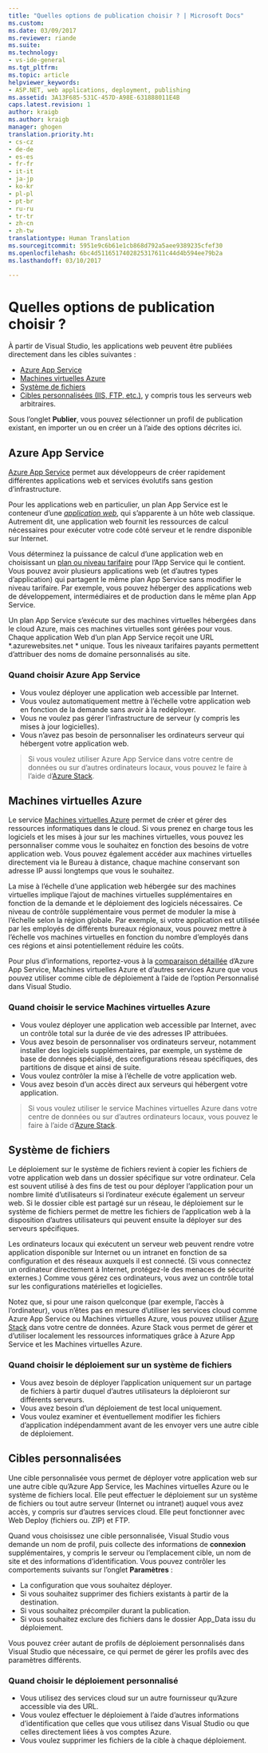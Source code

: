 ```yaml
---
title: "Quelles options de publication choisir ? | Microsoft Docs"
ms.custom: 
ms.date: 03/09/2017
ms.reviewer: riande
ms.suite: 
ms.technology:
- vs-ide-general
ms.tgt_pltfrm: 
ms.topic: article
helpviewer_keywords:
- ASP.NET, web applications, deployment, publishing
ms.assetid: 3A13F685-531C-457D-A98E-631888011E4B
caps.latest.revision: 1
author: kraigb
ms.author: kraigb
manager: ghogen
translation.priority.ht:
- cs-cz
- de-de
- es-es
- fr-fr
- it-it
- ja-jp
- ko-kr
- pl-pl
- pt-br
- ru-ru
- tr-tr
- zh-cn
- zh-tw
translationtype: Human Translation
ms.sourcegitcommit: 5951e9c6b61e1cb868d792a5aee9389235cfef30
ms.openlocfilehash: 6bc4d5116517402825317611c44d4b594ee79b2a
ms.lasthandoff: 03/10/2017

---
```


# <a name="what-publishing-options-are-right-for-me"></a>Quelles options de publication choisir ?

À partir de Visual Studio, les applications web peuvent être publiées directement dans les cibles suivantes :

- [Azure App Service](#azure-app-service)
- [Machines virtuelles Azure](#azure-virtual-machines)
- [Système de fichiers](#file-system)
- [Cibles personnalisées (IIS, FTP, etc.)](#custom-targets), y compris tous les serveurs web arbitraires.

Sous l’onglet **Publier**, vous pouvez sélectionner un profil de publication existant, en importer un ou en créer un à l’aide des options décrites ici.

## <a name="azure-app-service"></a>Azure App Service

[Azure App Service](https://azure.microsoft.com/documentation/articles/app-service-value-prop-what-is/) permet aux développeurs de créer rapidement différentes applications web et services évolutifs sans gestion d’infrastructure.

Pour les applications web en particulier, un plan App Service est le conteneur d’une [*application web*](https://azure.microsoft.com/en-us/documentation/articles/app-service-web-overview/), qui s’apparente à un hôte web classique. Autrement dit, une application web fournit les ressources de calcul nécessaires pour exécuter votre code côté serveur et le rendre disponible sur Internet.

Vous déterminez la puissance de calcul d’une application web en choisissant un [plan ou niveau tarifaire](https://azure.microsoft.com/documentation/articles/azure-web-sites-web-hosting-plans-in-depth-overview/) pour l’App Service qui le contient. Vous pouvez avoir plusieurs applications web (et d’autres types d’application) qui partagent le même plan App Service sans modifier le niveau tarifaire. Par exemple, vous pouvez héberger des applications web de développement, intermédiaires et de production dans le même plan App Service.

Un plan App Service s’exécute sur des machines virtuelles hébergées dans le cloud Azure, mais ces machines virtuelles sont gérées pour vous. Chaque application Web d’un plan App Service reçoit une URL *.azurewebsites.net \* unique. Tous les niveaux tarifaires payants permettent d’attribuer des noms de domaine personnalisés au site.

### <a name="when-to-choose-azure-app-service"></a>Quand choisir Azure App Service

- Vous voulez déployer une application web accessible par Internet.
- Vous voulez automatiquement mettre à l’échelle votre application web en fonction de la demande sans avoir à la redéployer.
- Vous ne voulez pas gérer l’infrastructure de serveur (y compris les mises à jour logicielles).
- Vous n’avez pas besoin de personnaliser les ordinateurs serveur qui hébergent votre application web.


> Si vous voulez utiliser Azure App Service dans votre centre de données ou sur d’autres ordinateurs locaux, vous pouvez le faire à l’aide d’[Azure Stack](https://azure.microsoft.com/overview/azure-stack/).


## <a name="azure-virtual-machines"></a>Machines virtuelles Azure

Le service [Machines virtuelles Azure](https://azure.microsoft.com/documentation/services/virtual-machines/) permet de créer et gérer des ressources informatiques dans le cloud. Si vous prenez en charge tous les logiciels et les mises à jour sur les machines virtuelles, vous pouvez les personnaliser comme vous le souhaitez en fonction des besoins de votre application web. Vous pouvez également accéder aux machines virtuelles directement via le Bureau à distance, chaque machine conservant son adresse IP aussi longtemps que vous le souhaitez.

La mise à l’échelle d’une application web hébergée sur des machines virtuelles implique l’ajout de machines virtuelles supplémentaires en fonction de la demande et le déploiement des logiciels nécessaires. Ce niveau de contrôle supplémentaire vous permet de moduler la mise à l’échelle selon la région globale. Par exemple, si votre application est utilisée par les employés de différents bureaux régionaux, vous pouvez mettre à l’échelle vos machines virtuelles en fonction du nombre d’employés dans ces régions et ainsi potentiellement réduire les coûts.

Pour plus d’informations, reportez-vous à la [comparaison détaillée](https://azure.microsoft.com/documentation/articles/choose-web-site-cloud-service-vm/) d’Azure App Service, Machines virtuelles Azure et d’autres services Azure que vous pouvez utiliser comme cible de déploiement à l’aide de l’option Personnalisé dans Visual Studio.

### <a name="when-to-choose-azure-app-virtual-machines"></a>Quand choisir le service Machines virtuelles Azure

- Vous voulez déployer une application web accessible par Internet, avec un contrôle total sur la durée de vie des adresses IP attribuées.
- Vous avez besoin de personnaliser vos ordinateurs serveur, notamment installer des logiciels supplémentaires, par exemple, un système de base de données spécialisé, des configurations réseau spécifiques, des partitions de disque et ainsi de suite.
- Vous voulez contrôler la mise à l’échelle de votre application web.
- Vous avez besoin d’un accès direct aux serveurs qui hébergent votre application.

> Si vous voulez utiliser le service Machines virtuelles Azure dans votre centre de données ou sur d’autres ordinateurs locaux, vous pouvez le faire à l’aide d’[Azure Stack](https://azure.microsoft.com/overview/azure-stack/).


## <a name="file-system"></a>Système de fichiers

Le déploiement sur le système de fichiers revient à copier les fichiers de votre application web dans un dossier spécifique sur votre ordinateur. Cela est souvent utilisé à des fins de test ou pour déployer l’application pour un nombre limité d’utilisateurs si l’ordinateur exécute également un serveur web. Si le dossier cible est partagé sur un réseau, le déploiement sur le système de fichiers permet de mettre les fichiers de l’application web à la disposition d’autres utilisateurs qui peuvent ensuite la déployer sur des serveurs spécifiques.

Les ordinateurs locaux qui exécutent un serveur web peuvent rendre votre application disponible sur Internet ou un intranet en fonction de sa configuration et des réseaux auxquels il est connecté. (Si vous connectez un ordinateur directement à Internet, protégez-le des menaces de sécurité externes.) Comme vous gérez ces ordinateurs, vous avez un contrôle total sur les configurations matérielles et logicielles.

Notez que, si pour une raison quelconque (par exemple, l’accès à l’ordinateur), vous n’êtes pas en mesure d’utiliser les services cloud comme Azure App Service ou Machines virtuelles Azure, vous pouvez utiliser [Azure Stack](https://azure.microsoft.com/overview/azure-stack/) dans votre centre de données. Azure Stack vous permet de gérer et d’utiliser localement les ressources informatiques grâce à Azure App Service et les Machines virtuelles Azure.

### <a name="when-to-choose-file-system-deployment"></a>Quand choisir le déploiement sur un système de fichiers

- Vous avez besoin de déployer l’application uniquement sur un partage de fichiers à partir duquel d’autres utilisateurs la déploieront sur différents serveurs.
- Vous avez besoin d’un déploiement de test local uniquement.
- Vous voulez examiner et éventuellement modifier les fichiers d’application indépendamment avant de les envoyer vers une autre cible de déploiement.



## <a name="custom-targets"></a>Cibles personnalisées

Une cible personnalisée vous permet de déployer votre application web sur une autre cible qu’Azure App Service, les Machines virtuelles Azure ou le système de fichiers local. Elle peut effectuer le déploiement sur un système de fichiers ou tout autre serveur (Internet ou intranet) auquel vous avez accès, y compris sur d’autres services cloud. Elle peut fonctionner avec Web Deploy (fichiers ou. ZIP) et FTP.

Quand vous choisissez une cible personnalisée, Visual Studio vous demande un nom de profil, puis collecte des informations de **connexion** supplémentaires, y compris le serveur ou l’emplacement cible, un nom de site et des informations d’identification. Vous pouvez contrôler les comportements suivants sur l’onglet **Paramètres** :

- La configuration que vous souhaitez déployer.
- Si vous souhaitez supprimer des fichiers existants à partir de la destination.
- Si vous souhaitez précompiler durant la publication.
- Si vous souhaitez exclure des fichiers dans le dossier App_Data issu du déploiement.

Vous pouvez créer autant de profils de déploiement personnalisés dans Visual Studio que nécessaire, ce qui permet de gérer les profils avec des paramètres différents.

### <a name="when-to-choose-custom-deployment"></a>Quand choisir le déploiement personnalisé

- Vous utilisez des services cloud sur un autre fournisseur qu’Azure accessible via des URL.
- Vous voulez effectuer le déploiement à l’aide d’autres informations d’identification que celles que vous utilisez dans Visual Studio ou que celles directement liées à vos comptes Azure.
- Vous voulez supprimer les fichiers de la cible à chaque déploiement.

